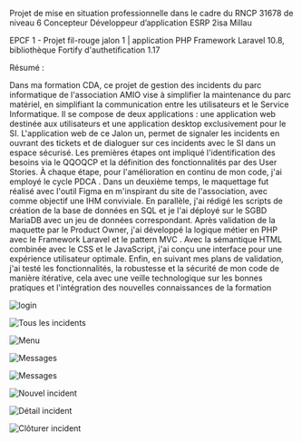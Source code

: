 Projet de mise en situation professionnelle dans le cadre du RNCP 31678 de niveau 6
Concepteur Développeur d’application
ESRP 2isa Millau

EPCF 1 - Projet fil-rouge jalon 1 | application PHP Framework Laravel 10.8, bibliothèque Fortify d'authetification 1.17

Résumé :

Dans ma formation CDA, ce projet de gestion des incidents du parc informatique de l'association AMIO vise à simplifier la maintenance du parc matériel, en simplifiant la communication entre les utilisateurs et le Service Informatique. Il se compose de deux applications : une application web destinée aux utilisateurs et une application desktop exclusivement pour le SI.
L'application web de ce Jalon un, permet de signaler les incidents en ouvrant des tickets et de dialoguer sur ces incidents avec le SI dans un espace sécurisé.
Les premières étapes ont impliqué l'identification des besoins via le QQOQCP  et la définition des fonctionnalités par des User Stories. À chaque étape, pour l'amélioration en continu de mon code, j'ai employé le cycle PDCA .
Dans un deuxième temps, le maquettage fut réalisé avec l'outil Figma  en m'inspirant du site de l'association, avec comme objectif une IHM  conviviale. En parallèle, j'ai rédigé les scripts de création de la base de données en SQL et je l'ai déployé sur le SGBD  MariaDB avec un jeu de données correspondant.
Après validation de la maquette par le Product Owner, j'ai développé la logique métier en PHP avec le Framework Laravel et le pattern MVC . Avec la sémantique HTML combinée avec le CSS et le JavaScript, j'ai conçu une interface pour une expérience utilisateur optimale. Enfin, en suivant mes plans de validation, j'ai testé les fonctionnalités, la robustesse et la sécurité de mon code de manière itérative, cela avec une veille technologique sur les bonnes pratiques et l'intégration des nouvelles connaissances de la formation

![login](./Img4ReadeMe/login.jpg)

![Tous les incidents](./Img4ReadeMe/TousLesIncidents.jpg)

![Menu](./Img4ReadeMe/menu.jpg)

![Messages](./Img4ReadeMe/message01.jpg)

![Messages](./Img4ReadeMe/message02.jpg)

![Nouvel incident](./Img4ReadeMe/nouvelIncident.jpg)

![Détail incident](./Img4ReadeMe/detailIncident.jpg)

![Clôturer incident](./Img4ReadeMe/cloturerIncident.jpg)
